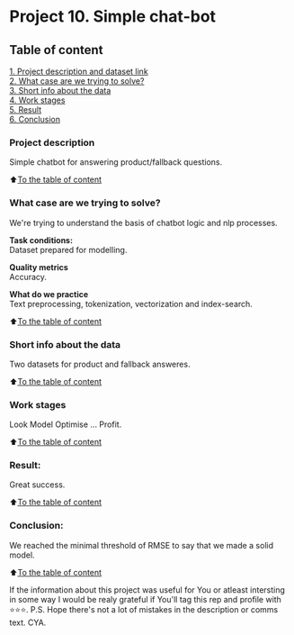 # Project 10. Simple chat-bot

## Table of content
[1. Project description and dataset link](README.md#Project-description)  
[2. What case are we trying to solve?](README.md#What-case-are-we-trying-to-solve?)  
[3. Short info about the data](README.md#Short-info-about-the-data)  
[4. Work stages](README.md#Work-stages)  
[5. Result](README.md#Result)    
[6. Conclusion](README.md#Conclusion) 

### Project description    
Simple chatbot for answering product/fallback questions.

:arrow_up:[To the table of content](README.md#Table_of_content)


### What case are we trying to solve?    
We're trying to understand the basis of chatbot logic and nlp processes.

**Task conditions:**  
Dataset prepared for modelling.

**Quality metrics**     
Accuracy.

**What do we practice**     
Text preprocessing, tokenization, vectorization and index-search.

:arrow_up:[To the table of content](README.md#Table_of_content)

### Short info about the data
Two datasets for product and fallback answeres.
  
:arrow_up:[To the table of content](README.md#Table_of_content)


### Work stages 
Look
Model
Optimise
...
Profit.

:arrow_up:[To the table of content](README.md#Table_of_content)


### Result:  
Great success.

:arrow_up:[To the table of content](README.md#Table_of_content)


### Conclusion:  
We reached the minimal threshold of RMSE to say that we made a solid model. 

:arrow_up:[To the table of content](README.md#Table_of_content)



If the information about this project was useful for You or atleast intersting in some way I would be realy grateful if You'll tag this rep and profile with ⭐️⭐️⭐️. P.S. Hope there's not a lot of mistakes in the description or comms text. CYA.